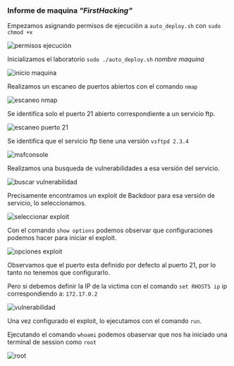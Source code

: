 ### Informe de maquina *"FirstHacking"*

Empezamos asignando permisos de ejecución a `auto_deploy.sh` con `sudo chmod +x`

![permisos ejecución](./screenshots/01_permisos_deploy.png)

Inicializamos el laboratorio `sudo ./auto_deploy.sh` *nombre maquina*

![inicio maquina](./screenshots/02_run_maquina.png)

Realizamos un escaneo de puertos abiertos con el comando `nmap`

![escaneo nmap](./screenshots/02_nmap_scan1.png)

Se identifíca solo el puerto 21 abierto correspondiente a un servicio ftp.

![escaneo puerto 21](./screenshots/04_scan_p21.png)

Se identifica que el servicio ftp tiene una versión `vsftpd 2.3.4`

![msfconsole](./screenshots/05_msfconsole.png)

Realizamos una busqueda de vulnerabilidades a esa versión del servicio.

![buscar vulnerabilidad](./screenshots/05_search_vulnerability.png)

Precisamente encontramos un exploit de Backdoor para esa versión de servicio, lo seleccionamos.

![seleccionar exploit](./screenshots/06_seleccionar%20exploit.png)

Con el comando `show options` podemos observar que configuraciones podemos hacer para iniciar el exploit.

![opciones exploit](./screenshots/06_show_options.png)

Observamos que el puerto esta definido por defecto al puerto 21, por lo tanto no tenemos que configurarlo.

Pero si debemos definir la IP de la victima con el comando `set RHOSTS ip` ip correspondiendo a: `172.17.0.2`

![vulnerabilidad](./screenshots/06_permisos_deploy.png)

Una vez configurado el exploit, lo ejecutamos con el comando `run`.

Ejecutando el comando `whoami` podemos obaservar que nos ha iniciado una terminal de session como `root`

![root](./screenshots/07_backdoor_root.png)

